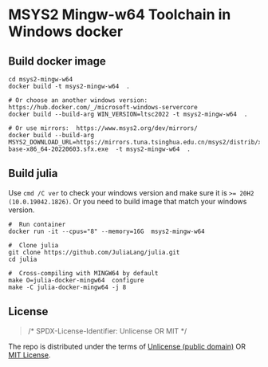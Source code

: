 # MSYS2 Mingw-w64 Toolchain in Windows docker

## Build docker image

```pwsh
cd msys2-mingw-w64
docker build -t msys2-mingw-w64  .

# Or choose an another windows version:  https://hub.docker.com/_/microsoft-windows-servercore
docker build --build-arg WIN_VERSION=ltsc2022 -t msys2-mingw-w64  .

# Or use mirrors:  https://www.msys2.org/dev/mirrors/
docker build --build-arg MSYS2_DOWNLOAD_URL=https://mirrors.tuna.tsinghua.edu.cn/msys2/distrib/x86_64/msys2-base-x86_64-20220603.sfx.exe  -t msys2-mingw-w64  .
```


## Build julia

Use `cmd /C ver` to check your windows version and make sure it is `>= 20H2 (10.0.19042.1826)`.
Or you need to build image that match your windows version.

```pwsh
#  Run container
docker run -it --cpus="8" --memory=16G  msys2-mingw-w64

#  Clone julia
git clone https://github.com/JuliaLang/julia.git
cd julia

#  Cross-compiling with MINGW64 by default
make O=julia-docker-mingw64  configure
make -C julia-docker-mingw64 -j 8
```


## License

> /* SPDX-License-Identifier: Unlicense OR MIT */

The repo is distributed under the terms of [Unlicense (public domain)](LICENSE) OR [MIT License](LICENSE.MIT).
